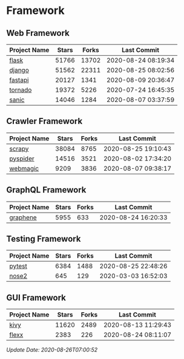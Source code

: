 # Framework

## Web Framework

| Project Name | Stars | Forks | Last Commit |
| ------------ | ----- | ----- | ----------- |
| [flask](https://github.com/pallets/flask) | 51766 | 13702 | 2020-08-24 08:19:34 |
| [django](https://github.com/django/django) | 51562 | 22311 | 2020-08-25 08:02:56 |
| [fastapi](https://github.com/tiangolo/fastapi) | 20127 | 1341 | 2020-08-09 20:36:47 |
| [tornado](https://github.com/tornadoweb/tornado) | 19372 | 5226 | 2020-07-24 16:45:35 |
| [sanic](https://github.com/huge-success/sanic) | 14046 | 1284 | 2020-08-07 03:37:59 |

## Crawler Framework

| Project Name | Stars | Forks | Last Commit |
| ------------ | ----- | ----- | ----------- |
| [scrapy](https://github.com/scrapy/scrapy) | 38084 | 8765 | 2020-08-25 19:10:43 |
| [pyspider](https://github.com/binux/pyspider) | 14516 | 3521 | 2020-08-02 17:34:20 |
| [webmagic](https://github.com/code4craft/webmagic) | 9209 | 3836 | 2020-08-07 09:38:17 |

## GraphQL Framework

| Project Name | Stars | Forks | Last Commit |
| ------------ | ----- | ----- | ----------- |
| [graphene](https://github.com/graphql-python/graphene) | 5955 | 633 | 2020-08-24 16:20:33 |

## Testing Framework

| Project Name | Stars | Forks | Last Commit |
| ------------ | ----- | ----- | ----------- |
| [pytest](https://github.com/pytest-dev/pytest) | 6384 | 1488 | 2020-08-25 22:48:26 |
| [nose2](https://github.com/nose-devs/nose2) | 645 | 129 | 2020-03-03 16:52:03 |

## GUI Framework

| Project Name | Stars | Forks | Last Commit |
| ------------ | ----- | ----- | ----------- |
| [kivy](https://github.com/kivy/kivy) | 11620 | 2489 | 2020-08-13 11:29:43 |
| [flexx](https://github.com/flexxui/flexx) | 2383 | 226 | 2020-08-24 08:11:07 |

*Update Date: 2020-08-26T07:00:52*